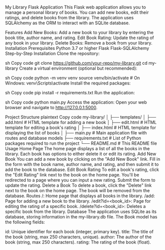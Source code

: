 My Library Flask Application
This Flask web application allows you to manage a personal library of books. You can add new books, edit their ratings, and delete books from the library. The application uses SQLAlchemy as the ORM to interact with an SQLite database.

Features
Add New Books: Add a new book to your library by entering the book title, author name, and rating.
Edit Book Rating: Update the rating of any book in your library.
Delete Books: Remove a book from your library.
Installation
Prerequisites
Python 3.7 or higher
Flask
Flask-SQLAlchemy
Step-by-Step Installation
Clone the repository:

sh
Copy code
git clone https://github.com/your-repo/my-library.git
cd my-library
Create a virtual environment (optional but recommended):

sh
Copy code
python -m venv venv
source venv/bin/activate  # On Windows: venv\Scripts\activate
Install the required packages:

sh
Copy code
pip install -r requirements.txt
Run the application:

sh
Copy code
python main.py
Access the application: Open your web browser and navigate to http://127.0.0.1:5000.

Project Structure
plaintext
Copy code
my-library/
│
├── templates/
│   ├── add.html        # HTML template for adding a new book
│   ├── edit.html       # HTML template for editing a book's rating
│   ├── index.html      # HTML template for displaying the list of books
│
├── main.py             # Main application file with routes and database models
├── requirements.txt    # List of Python packages required to run the project
└── README.md           # This README file
Usage
Home Page
The home page displays a list of all the books in the library. Each book has options to either delete it or edit its rating.
Add New Book
You can add a new book by clicking on the "Add New Book" link. Fill in the form with the book name, author name, and rating, and then submit it to add the book to the database.
Edit Book Rating
To edit a book's rating, click the "Edit Rating" link next to the book on the home page. You'll be redirected to a page where you can input a new rating. Submit the form to update the rating.
Delete a Book
To delete a book, click the "Delete" link next to the book on the home page. The book will be removed from the database.
Routes
/: Home page that displays all books in the library.
/add: Page for adding a new book to the library.
/edit?id=<book_id>: Page for editing the rating of a specific book.
/delete?id=<book_id>: Deletes a specific book from the library.
Database
The application uses SQLite as its database, storing information in the my-library.db file. The Book model has the following fields:

id: Unique identifier for each book (integer, primary key).
title: The title of the book (string, max 250 characters, unique).
author: The author of the book (string, max 250 characters).
rating: The rating of the book (float).
